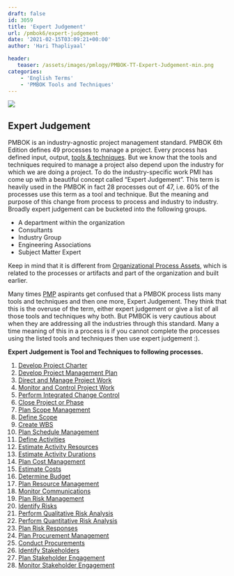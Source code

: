 ```yaml
---
draft: false
id: 3059   
title: 'Expert Judgement'
url: /pmbok6/expert-judgement
date: '2021-02-15T03:09:21+00:00'
author: 'Hari Thapliyaal'

header:
   teaser: /assets/images/pmlogy/PMBOK-TT-Expert-Judgement-min.png
categories:
    - 'English Terms'
    - 'PMBOK Tools and Techniques'
---
```


![](/assets/images/pmlogy/PMBOK-TT-Expert-Judgement-min.png)

## Expert Judgement

PMBOK is an industry-agnostic project management standard. PMBOK 6th Edition defines 49 processes to manage a project. Every process has defined input, output, [tools &amp; techniques](/pmbok6/pmbok-tools-techniques). But we know that the tools and techniques required to manage a project also depend upon the industry for which we are doing a project. To do the industry-specific work PMI has come up with a beautiful concept called “Expert Judgement”. This term is heavily used in the PMBOK in fact 28 processes out of 47, i.e. 60% of the processes use this term as a tool and technique. But the meaning and purpose of this change from process to process and industry to industry. Broadly expert judgement can be bucketed into the following groups.

- A department within the organization
- Consultants
- Industry Group
- Engineering Associations
- Subject Matter Expert

Keep in mind that it is different from [Organizational Process Assets](/pmbok6/Organizational-Process-Assets), which is related to the processes or artifacts and part of the organization and built earlier.

Many times [PMP](pmi.org) aspirants get confused that a PMBOK process lists many tools and techniques and then one more, Expert Judgement. They think that this is the overuse of the term, either expert judgement or give a list of all those tools and techniques why both. But PMBOK is very cautious about when they are addressing all the industries through this standard. Many a time meaning of this in a process is if you cannot complete the processes using the listed tools and techniques then use expert judgement :).

**Expert Judgement is Tool and Techniques to following processes.**

1. [Develop Project Charter](/pmbok6/Develop-Project-Charter)
2. [Develop Project Management Plan](/pmbok6/Develop-Project-Management-Plan)
3. [Direct and Manage Project Work](/pmbok6/Direct-and-Manage-Project-Work)
4. [Monitor and Control Project Work](/pmbok6/Monitor-and-Control-Project-Work)
5. [Perform Integrated Change Control](/pmbok6/Perform-Integrated-Change-Control)
6. [Close Project or Phase](/pmbok6/Close-Project-or-Phase)
7. [Plan Scope Management](/pmbok6/Plan-Scope-Management)
8. [Define Scope](/pmbok6/Define-Scope)
9. [Create WBS](/pmbok6/Create-WBS)
10. [Plan Schedule Management](/pmbok6/Plan-Schedule-Management)
11. [Define Activities](/pmbok6/Define-Activities)
12. [Estimate Activity Resources](/pmbok6/Estimate-Activity-Resources)
13. [Estimate Activity Durations](/pmbok6/Estimate-Activity-Durations)
14. [Plan Cost Management](/pmbok6/Plan-Cost-Management)
15. [Estimate Costs](/pmbok6/Estimate-Costs)
16. [Determine Budget](/pmbok6/Determine-Budget)
17. [Plan Resource Management](/pmbok6/Plan-Resource-Management)
18. [Monitor Communications](/pmbok6/Monitor-Communications)
19. [Plan Risk Management](/pmbok6/Plan-Risk-Management)
20. [Identify Risks](/pmbok6/Identify-Risks)
21. [Perform Qualitative Risk Analysis](/pmbok6/Perform-Qualitative-Risk-Analysis)
22. [Perform Quantitative Risk Analysis](/pmbok6/Perform-Quantitative-Risk-Analysis)
23. [Plan Risk Responses](/pmbok6/Plan-Risk-Responses)
24. [Plan Procurement Management](/pmbok6/Plan-Procurement-Management)
25. [Conduct Procurements](/pmbok6/Conduct-Procurements)
26. [Identify Stakeholders](/pmbok6/Identify-Stakeholders)
27. [Plan Stakeholder Engagement](/pmbok6/Plan-Stakeholder-Engagement)
28. [Monitor Stakeholder Engagement](/pmbok6/Monitor-Stakeholder-Engagement)